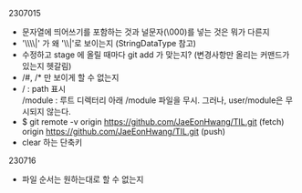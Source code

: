 2307015
* 문자열에 띄어쓰기를 포함하는 것과 널문자(\000)를 넣는 것은 뭐가 다른지
* '\\\\\\\\|' 가 왜 '\\\\|'로 보이는지 (StringDataType 참고)
* 수정하고 stage 에 올릴 때마다 git add 가 맞는지? (변경사항만 올리는 커맨드가 있는지 헷갈림)
* /#, /* 만 보이게 할 수 없는지
* / : path 표시<br>
    /module : 루트 디렉터리 아래 /module 파일을 무시. 그러나, user/module은 무시되지 않는다.<br>
* $ git remote -v
origin  https://github.com/JaeEonHwang/TIL.git (fetch)<br>
origin  https://github.com/JaeEonHwang/TIL.git (push)
* clear 하는 단축키

230716
* 파일 순서는 원하는대로 할 수 없는지